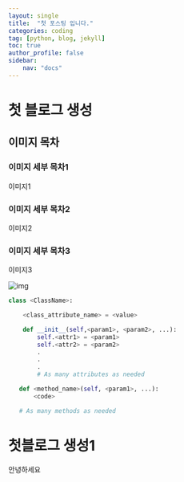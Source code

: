 ```yaml
---
layout: single
title:  "첫 포스팅 입니다."
categories: coding
tag: [python, blog, jekyll]
toc: true
author_profile: false
sidebar:
    nav: "docs"
---
```



# 첫 블로그 생성

## 이미지 목차

### 이미지 세부 목차1

이미지1

### 이미지 세부 목차2

이미지2

### 이미지 세부 목차3

이미지3

![img](../../images/2025-08-04-first/img.png)

```python
class <ClassName>:

    <class_attribute_name> = <value>

    def __init__(self,<param1>, <param2>, ...):
        self.<attr1> = <param1>
        self.<attr2> = <param2>
        .
        .
        .
        # As many attributes as needed

   def <method_name>(self, <param1>, ...):
       <code>

   # As many methods as needed
```



# 첫블로그 생성1

안녕하세요

